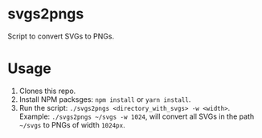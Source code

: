 # svgs2pngs

Script to convert SVGs to PNGs.

# Usage

1. Clones this repo.
2. Install NPM packsges: `npm install` or `yarn install`.
3. Run the script: `./svgs2pngs <directory_with_svgs> -w <width>`. Example: `./svgs2pngs ~/svgs -w 1024`, will convert all SVGs in the path `~/svgs` to PNGs of width `1024px`.
